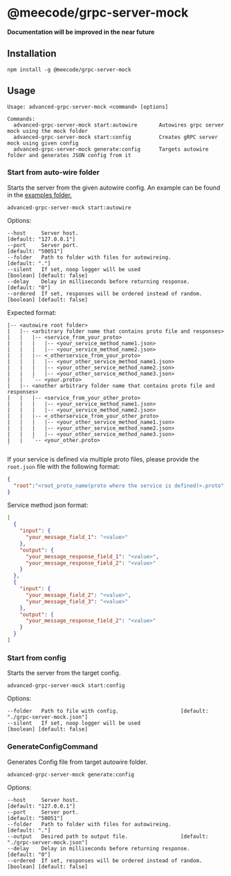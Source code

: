 # @meecode/grpc-server-mock

**Documentation will be improved in the near future**

## Installation

```
npm install -g @meecode/grpc-server-mock
```

## Usage

```
Usage: advanced-grpc-server-mock <command> [options]

Commands:
  advanced-grpc-server-mock start:autowire       Autowires grpc server mock using the mock folder
  advanced-grpc-server-mock start:config         Creates gRPC server mock using given config
  advanced-grpc-server-mock generate:config      Targets autowire folder and generates JSON config from it
```

### Start from auto-wire folder
Starts the server from the given autowire config.
An example can be found in the [examples folder.](./examples/autowire)

```
advanced-grpc-server-mock start:autowire
```
Options:
```
--host     Server host.                                               [default: "127.0.0.1"]
--port     Server port.                                                   [default: "50051"]
--folder   Path to folder with files for autowireing.                         [default: "."]
--silent   If set, noop logger will be used                       [boolean] [default: false]
--delay    Delay in milliseconds before returning response.                   [default: "0"]
--ordered  If set, responses will be ordered instead of random.   [boolean] [default: false]
```

Expected format:
```
|-- <autowire root folder>
|   |-- <arbitrary folder name that contains proto file and responses>
|   |   |-- <service_from_your_proto>
|   |   |   |-- <your_service_method_name1.json>
|   |   |   |-- <your_service_method_name2.json>
|   |   |-- <_otherservice_from_your_proto>
|   |   |   |-- <your_other_service_method_name1.json>
|   |   |   |-- <your_other_service_method_name2.json>
|   |   |   |-- <your_other_service_method_name3.json>
|   |   `-- <your.proto>
|   |-- <another arbitrary folder name that contains proto file and responses>
|   |   |-- <service_from_your_other_proto>
|   |   |   |-- <your_service_method_name1.json>
|   |   |   |-- <your_service_method_name2.json>
|   |   |-- <_otherservice_from_your_other_proto>
|   |   |   |-- <your_other_service_method_name1.json>
|   |   |   |-- <your_other_service_method_name2.json>
|   |   |   |-- <your_other_service_method_name3.json>
|   |   `-- <your_other.proto>
`
```
If your service is defined via multiple proto files, please provide the `root.json` file with the following format:
```json
{
  "root":"<root_proto_name(proto where the service is defined)>.proto"
}
```

Service method json format:
```json
[
  {
    "input": {
      "your_message_field_1": "<value>"
    },
    "output": {
      "your_message_response_field_1": "<value>",
      "your_message_response_field_2": "<value>"
    }
  },
  {
    "input": {
      "your_message_field_2": "<value>",
      "your_message_field_3": "<value>"
    },
    "output": {
      "your_message_response_field_2": "<value>"
    }
  }
]
```

### Start from config
Starts the server from the target config.
```
advanced-grpc-server-mock start:config
```
Options:
```
--folder   Path to file with config.                    [default: "./grpc-server-mock.json"]
--silent   If set, noop logger will be used                       [boolean] [default: false]
```

### GenerateConfigCommand
Generates Config file from target autowire folder.
```
advanced-grpc-server-mock generate:config
```
Options:
```
--host     Server host.                                               [default: "127.0.0.1"]
--port     Server port.                                                   [default: "50051"]
--folder   Path to folder with files for autowireing.                         [default: "."]
--output   Desired path to output file.                 [default: "./grpc-server-mock.json"]
--delay    Delay in milliseconds before returning response.                   [default: "0"]
--ordered  If set, responses will be ordered instead of random.   [boolean] [default: false]
```
